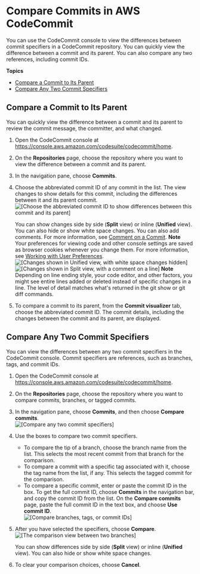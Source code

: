 # Compare Commits in AWS CodeCommit<a name="how-to-compare-commits"></a>

You can use the CodeCommit console to view the differences between commit specifiers in a CodeCommit repository\. You can quickly view the difference between a commit and its parent\. You can also compare any two references, including commit IDs\. 

**Topics**
+ [Compare a Commit to Its Parent](#how-to-compare-commits-parent)
+ [Compare Any Two Commit Specifiers](#how-to-compare-commits-compare)

## Compare a Commit to Its Parent<a name="how-to-compare-commits-parent"></a>

You can quickly view the difference between a commit and its parent to review the commit message, the committer, and what changed\.

1. Open the CodeCommit console at [https://console\.aws\.amazon\.com/codesuite/codecommit/home](https://console.aws.amazon.com/codesuite/codecommit/home)\.

1. On the **Repositories** page, choose the repository where you want to view the difference between a commit and its parent\. 

1. In the navigation pane, choose **Commits**\.

1. Choose the abbreviated commit ID of any commit in the list\. The view changes to show details for this commit, including the differences between it and its parent commit\.  
![\[Choose the abbreviated commit ID to show differences between this commit and its parent\]](http://docs.aws.amazon.com/codecommit/latest/userguide/images/codecommit-commit-changes1.png)

   You can show changes side by side \(**Split** view\) or inline \(**Unified** view\)\. You can also hide or show white space changes\. You can also add comments\. For more information, see [Comment on a Commit](how-to-commit-comment.md)\.
**Note**  
Your preferences for viewing code and other console settings are saved as browser cookies whenever you change them\. For more information, see [Working with User Preferences](user-preferences.md)\.  
![\[Changes shown in Unified view, with white space changes hidden\]](http://docs.aws.amazon.com/codecommit/latest/userguide/images/codecommit-commit-changes2c.png)  
![\[Changes shown in Split view, with a comment on a line\]](http://docs.aws.amazon.com/codecommit/latest/userguide/images/codecommit-commenting-commenttab.png)
**Note**  
 Depending on line ending style, your code editor, and other factors, you might see entire lines added or deleted instead of specific changes in a line\. The level of detail matches what's returned in the git show or git diff commands\.

1. To compare a commit to its parent, from the **Commit visualizer** tab, choose the abbreviated commit ID\. The commit details, including the changes between the commit and its parent, are displayed\.

## Compare Any Two Commit Specifiers<a name="how-to-compare-commits-compare"></a>

You can view the differences between any two commit specifiers in the CodeCommit console\. Commit specifiers are references, such as branches, tags, and commit IDs\. 

1. Open the CodeCommit console at [https://console\.aws\.amazon\.com/codesuite/codecommit/home](https://console.aws.amazon.com/codesuite/codecommit/home)\.

1. On the **Repositories** page, choose the repository where you want to compare commits, branches, or tagged commits\. 

1. In the navigation pane, choose **Commits**, and then choose **Compare commits**\.  
![\[Compare any two commit specifiers\]](http://docs.aws.amazon.com/codecommit/latest/userguide/images/codecommit-compare-1.png)

1. Use the boxes to compare two commit specifiers\. 
   + To compare the tip of a branch, choose the branch name from the list\. This selects the most recent commit from that branch for the comparison\.
   + To compare a commit with a specific tag associated with it, choose the tag name from the list, if any\. This selects the tagged commit for the comparison\.
   + To compare a specific commit, enter or paste the commit ID in the box\. To get the full commit ID, choose **Commits** in the navigation bar, and copy the commit ID from the list\. On the **Compare commits** page, paste the full commit ID in the text box, and choose **Use commit ID**\.   
![\[Compare branches, tags, or commit IDs\]](http://docs.aws.amazon.com/codecommit/latest/userguide/images/codecommit-compare-2.png)

1. After you have selected the specifiers, choose **Compare**\.   
![\[The comparison view between two branches\]](http://docs.aws.amazon.com/codecommit/latest/userguide/images/codecommit-compare-branches.png)

   You can show differences side by side \(**Split** view\) or inline \(**Unified** view\)\. You can also hide or show white space changes\.

1. To clear your comparison choices, choose **Cancel**\.